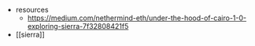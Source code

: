 - resources
	- https://medium.com/nethermind-eth/under-the-hood-of-cairo-1-0-exploring-sierra-7f32808421f5
- [[sierra]]